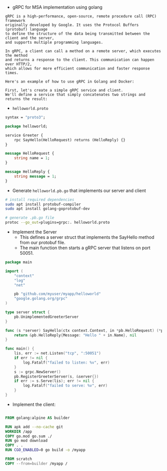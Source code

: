 













- gRPC for MSA implementation using golang

```
gRPC is a high-performance, open-source, remote procedure call (RPC) framework
originally developed by Google. It uses the Protocol Buffers (protobuf) language
to define the structure of the data being transmitted between the client and the server,
and supports multiple programming languages.

In gRPC, a client can call a method on a remote server, which executes the method
and returns a response to the client. This communication can happen over HTTP/2,
which allows for more efficient communication and faster response times.

Here's an example of how to use gRPC in Golang and Docker:

First, let's create a simple gRPC service and client.
We'll define a service that simply concatenates two strings and returns the result:
```


- `helloworld.proto`

```proto
syntax = "proto3";

package helloworld;

service Greeter {
	rpc SayHello(HelloRequest) returns (HelloReply) {}
}

message HelloRequest {
	string name = 1;
}

message HelloReply {
	string message = 1;
}
```

- Generate `helloworld.pb.go` that implements our server and client

```sh
# install required dependencies
sudo apt install protobuf-compiler
sudo apt install golang-goprotobuf-dev

# generate .pb.go file
protoc --go_out=plugins=grpc:. helloworld.proto
```

- Implement the Server
	- This defines a server struct that implements the SayHello method from our protobuf file.
	- The main function then starts a gRPC server that listens on port 50051.

```go
package main

import (
	"context"
	"log"
	"net"

	pb "github.com/myuser/myapp/helloworld"
	"google.golang.org/grpc"
)

type server struct {
	pb.UnimplementedGreeterServer
}

func (s *server) SayHello(ctx context.Context, in *pb.HelloRequest) (*pb.HelloReply, error) {
	return &pb.HelloReply{Message: "Hello " + in.Name}, nil
}

func main() {
	lis, err := net.Listen("tcp", ":50051")
	if err != nil {
		log.Fatalf("failed to listen: %v", err)
	}
	s := grpc.NewServer()
	pb.RegisterGreeterServer(s, &server{})
	if err := s.Serve(lis); err != nil {
		log.Fatalf("failed to serve: %v", err)
	}
}
```

- Implement the client:

```go

```


```dockerfile
FROM golang:alpine AS builder

RUN apk add --no-cache git
WORKDIR /app
COPY go.mod go.sum ./
RUN go mod download
COPY . .
RUN CGO_ENABLED=0 go build -o /myapp

FROM scratch
COPY --from=builder /myapp /
```

